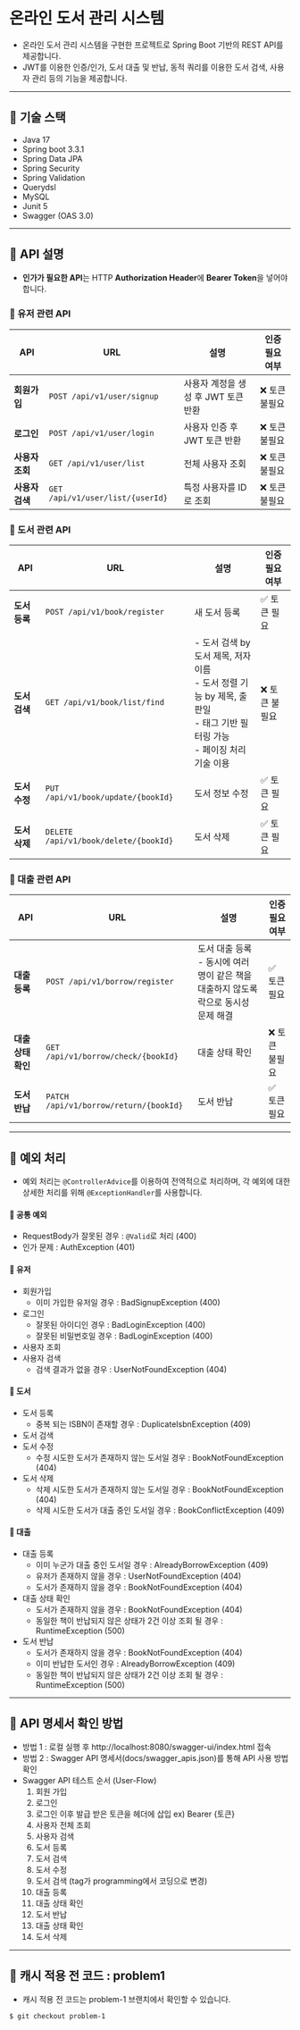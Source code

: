 #  온라인 도서 관리 시스템

- 온라인 도서 관리 시스템을 구현한 프로젝트로 Spring Boot 기반의 REST API를 제공합니다. <br>
- JWT를 이용한 인증/인가, 도서 대출 및 반납, 동적 쿼리를 이용한 도서 검색, 사용자 관리 등의 기능을 제공합니다.

---

## 🔧 기술 스택
  - Java 17
  - Spring boot 3.3.1
  - Spring Data JPA
  - Spring Security
  - Spring Validation
  - Querydsl
  - MySQL 
  - Junit 5
  - Swagger (OAS 3.0)


---
## 🚀 API 설명

- **인가가 필요한 API**는 HTTP **Authorization Header**에 **Bearer Token**을 넣어야 합니다.

### 📌 유저 관련 API

| API        | URL                              | 설명                     | 인증 필요 여부  |
|------------|----------------------------------|------------------------|-----------------|
| **회원가입**   | `POST /api/v1/user/signup`       | 사용자 계정을 생성 후 JWT 토큰 반환 | ❌ 토큰 불필요  |
| **로그인**    | `POST /api/v1/user/login`        | 사용자 인증 후 JWT 토큰 반환       | ❌ 토큰 불필요  |
| **사용자 조회** | `GET /api/v1/user/list`          | 전체 사용자 조회                | ❌ 토큰 불필요     |
| **사용자 검색** | `GET /api/v1/user/list/{userId}` | 특정 사용자를 ID로 조회           | ❌ 토큰 불필요     |


### 📌 도서 관련 API

| API                 | URL                                   | 설명                                                                                      | 인증 필요 여부 |
|---------------------|---------------------------------------|----------------------------------------------------------------------------------|----------|
| **도서 등록**   | `POST /api/v1/book/register`          | 새 도서 등록                                                                                 | ✅ 토큰 필요  |
| **도서 검색**         | `GET /api/v1/book/list/find`          | - 도서 검색 by 도서 제목, 저자 이름<br/>- 도서 정렬 기능 by 제목, 출판일<br/>- 태그 기반 필터링 가능<br/>- 페이징 처리 기술 이용 | ❌ 토큰 불필요 |
| **도서 수정**         | `PUT /api/v1/book/update/{bookId}`    | 도서 정보 수정                                                                                | ✅ 토큰 필요  |
| **도서 삭제**         | `DELETE /api/v1/book/delete/{bookId}` | 도서 삭제                                                                                   | ✅ 토큰 필요  |


### 📌 대출 관련 API

| API            | URL                                    | 설명                                                     | 인증 필요 여부  |
|----------------|----------------------------------------|--------------------------------------------------------|-----------------|
| **대출 등록**      | `POST /api/v1/borrow/register`         | 도서 대출 등록 <br/>- 동시에 여러 명이 같은 책을 대출하지 않도록 락으로 동시성 문제 해결 | ✅ 토큰 필요    |
| **대출 상태 확인**   | `GET /api/v1/borrow/check/{bookId}`    | 대출 상태 확인                     | ❌ 토큰 불필요   |
| **도서 반납**     | `PATCH /api/v1/borrow/return/{bookId}` | 도서 반납                        | ✅ 토큰 필요    |

---

## 🚀 예외 처리
- 예외 처리는 `@ControllerAdvice`를 이용하여 전역적으로 처리하며, 각 예외에 대한 상세한 처리를 위해 `@ExceptionHandler`를 사용합니다.
#### 📌 공통 예외
- RequestBody가 잘못된 경우 : `@Valid`로 처리 (400)
- 인가 문제 : AuthException (401)

#### 📌 유저
- 회원가입
  - 이미 가입한 유저일 경우 : BadSignupException (400)
- 로그인
  - 잘못된 아이디인 경우 : BadLoginException (400)
  - 잘못된 비밀번호일 경우 : BadLoginException (400)
- 사용자 조회
- 사용자 검색
  - 검색 결과가 없을 경우 : UserNotFoundException (404)

#### 📌 도서
- 도서 등록
  - 중복 되는 ISBN이 존재할 경우 : DuplicateIsbnException (409)
- 도서 검색
- 도서 수정
  - 수정 시도한 도서가 존재하지 않는 도서일 경우 : BookNotFoundException (404)
- 도서 삭제
  - 삭제 시도한 도서가 존재하지 않는 도서일 경우 : BookNotFoundException (404)
  - 삭제 시도한 도서가 대출 중인 도서일 경우 : BookConflictException (409)

#### 📌 대출
- 대출 등록
  - 이미 누군가 대출 중인 도서일 경우 : AlreadyBorrowException (409)
  - 유저가 존재하지 않을 경우 : UserNotFoundException (404)
  - 도서가 존재하지 않을 경우 : BookNotFoundException (404)
- 대출 상태 확인
  - 도서가 존재하지 않을 경우 : BookNotFoundException (404)
  - 동일한 책이 반납되지 않은 상태가 2건 이상 조회 될 경우 : RuntimeException (500)
- 도서 반납
  - 도서가 존재하지 않을 경우 : BookNotFoundException (404)
  - 이미 반납한 도서인 경우 : AlreadyBorrowException (409)
  - 동일한 책이 반납되지 않은 상태가 2건 이상 조회 될 경우 : RuntimeException (500)

---
## 📝 API 명세서 확인 방법
- 방법 1 : 로컬 실행 후 http://localhost:8080/swagger-ui/index.html 접속
- 방법 2 : Swagger API 명세서(docs/swagger_apis.json)를 통해 API 사용 방법 확인
- Swagger API 테스트 순서 (User-Flow)
  1. 회원 가입
  2. 로그인
  3. 로그인 이후 발급 받은 토큰을 헤더에 삽입 ex) Bearer {토큰}
  4. 사용자 전체 조회
  5. 사용자 검색
  6. 도서 등록
  7. 도서 검색
  8. 도서 수정
  9. 도서 검색 (tag가 programming에서 코딩으로 변경)
  10. 대출 등록
  11. 대출 상태 확인
  12. 도서 반납
  13. 대출 상태 확인
  14. 도서 삭제

---

## 🎯 캐시 적용 전 코드 : problem1
- 캐시 적용 전 코드는 problem-1 브랜치에서 확인할 수 있습니다.
```bash
$ git checkout problem-1
```